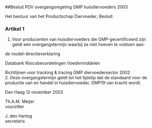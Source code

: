<meta http-equiv='Content-Type' content='text/html; charset=utf-8' />

##Besluit PDV overgangsregeling GMP huisdiervoeders 2003

Het bestuur van het Productschap Diervoeder;  Besluit:    

### Artikel  1  

1.  Voor producenten van huisdiervoeders die GMP-gecertificeerd zijn geldt een overgangstermijn waarbij ze niet hoeven te voldoen aan: 

de model-directieverklaring  

Databank Risicobeoordelingen Voedermiddelen  

Richtlijnen voor tracking & tracing GMP diervoedersector 2002     
2.  Deze overgangstermijn geldt tot het tijdstip dat de standaard voor de productie van en handel in huisdiervoeder, GMP19 van kracht wordt.   

Den Haag 
12 november 2003    

Th.A.M. Meijer  
voorzitter  

J. den Hartog  
secretaris     

